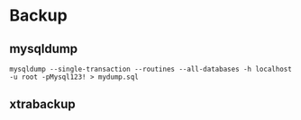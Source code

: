 # Backup 
## mysqldump 
```
mysqldump --single-transaction --routines --all-databases -h localhost -u root -pMysql123! > mydump.sql

```
## xtrabackup  